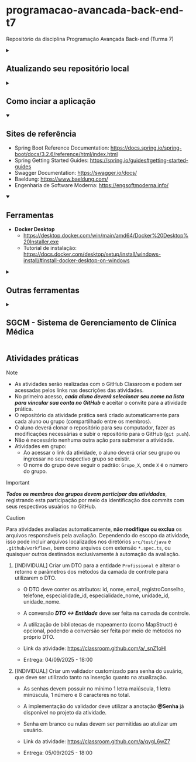 # programacao-avancada-back-end-t7

Repositório da disciplina Programação Avançada Back-end (Turma 7)

<details>

<summary>
    <h2>Atualizando seu repositório local</h2>
</summary>

O código produzido em sala de aula, e compartilhado neste repositório, pode ser atualizado em seu repositório local com o comando:

```console
git pull
```

No entanto, se você fez alterações no seu repositório local, o comando acima pode gerar conflitos. Para evitar lidar com isso, você pode forçar uma atualização com o repositório remoto por meio dos comandos:

```console
git fetch origin
git reset --hard origin/main
```

O primeiro comando recebe as atualizações mais recentes do repositório remoto, e o segundo descarta todas as alterações locais e atualiza com o histórico mais recente do repositório remoto (branch main).

</details>

<details>

<summary>
    <h2>Como inciar a aplicação</h2>
</summary>

A aplicação back-end pode ser iniciada pelo Spring Boot Dashboard ou diretamente com o Maven.

1. No Spring Boot Dashboard, clicar em "Run" na aplicação "sgcmapi".

2. No prompt de comandos, a partir do diretório `./sgcmapi`:

    a. Para iniciar a aplicação com o Maven:

    ```console
    mvn spring-boot:run
    ```

    Ou

    b. Para compilar o pacote e depois executar o JAR gerado:

    ```console
    mvn package
    java -jar target\sgcmapi.jar
    ```

A aplicação vai iniciar no endereço <http://localhost:9000/>, com acesso local a base de dados MySQL, por meio da porta padrão 3306, além de usuário e senha "root".

</details>

<details open>

<summary>
    <h2>Sites de referência</h2>
</summary>

- Spring Boot Reference Documentation: <https://docs.spring.io/spring-boot/docs/3.2.6/reference/html/index.html>
- Spring Getting Started Guides: <https://spring.io/guides#getting-started-guides>
- Swagger Documentation: <https://swagger.io/docs/>
- Baeldung: <https://www.baeldung.com/>
- Engenharia de Software Moderna: <https://engsoftmoderna.info/>

</details>

<details open>

<summary>
    <h2>Ferramentas</h2>
</summary>

- **Docker Desktop**
  - <https://desktop.docker.com/win/main/amd64/Docker%20Desktop%20Installer.exe>
  - Tutorial de instalação: <https://docs.docker.com/desktop/setup/install/windows-install/#install-docker-desktop-on-windows>

</details>

<details>

<summary>
    <h2>Outras ferramentas</h2>
</summary>

- **Visual Studio Code**
  - <https://code.visualstudio.com/Download>
- **Live Server (Extensão do VS Code)**
  - <https://marketplace.visualstudio.com/items?itemName=ritwickdey.LiveServer>
- **Extension Pack for Java (Extensão do VS Code)**
  - <https://marketplace.visualstudio.com/items?itemName=vscjava.vscode-java-pack>
- **Spring Boot Extension Pack (Extensão do VS Code)**
  - <https://marketplace.visualstudio.com/items?itemName=pivotal.vscode-boot-dev-pack>
- **XML (Extensão do VS Code)**
  - <https://marketplace.visualstudio.com/items?itemName=redhat.vscode-xml>
- **Angular Language Service (Extensão do VS Code)**
  - <https://marketplace.visualstudio.com/items?itemName=Angular.ng-template>
- **Git**
  - <https://git-scm.com/downloads>
- **Postman**
  - <https://www.postman.com/downloads/>
  - Link para download da coleção compartilhada (contendo requisições utilizadas nas aulas): <https://api.postman.com/collections/19704449-95075334-fa15-4985-ac6e-9d6f1a466648?access_key=PMAT-01K021V113PRMPADCVRQYQE95D>
    - Para importar a coleção no Postman, clique em `Import` e cole o link acima.
- **JDK 17**
  - Para verificar se o JDK está corretamente instalado e configurado, digite no prompt de comandos:

    ```console
    javac -version
    ```

  - Se necessário, realizar a instalação e configuração:
    - Link para download: <https://github.com/adoptium/temurin17-binaries/releases/download/jdk-17.0.16%2B8/OpenJDK17U-jdk_x64_windows_hotspot_17.0.16_8.msi>
    - Criar a variável de ambiente JAVA_HOME configurada para o diretório de instalação do JDK. Exemplo: “C:\Program Files\Eclipse Adoptium\jdk-17.0.16.8-hotspot”.
    - Adicionar “%JAVA_HOME%\bin” na variável de ambiente PATH.
    - Tutorial de configuração: <https://mkyong.com/java/how-to-set-java_home-on-windows-10/>
- **Maven**
  - Para verificar se o Maven está corretamente instalado e configurado, digite no prompt de comandos:

    ```console
    mvn -version
    ```

  - Se necessário, realizar a instalação e configuração:
    - Link para download: <https://dlcdn.apache.org/maven/maven-3/3.8.8/binaries/apache-maven-3.8.8-bin.zip>
    - Adicionar o diretório de instalação do Maven na variável de ambiente PATH. Exemplo: “C:\apache-maven\bin”.
    - Tutorial de instalação: <https://mkyong.com/maven/how-to-install-maven-in-windows/>
- **MySQL**
  - Verificar se o MySQL está funcionando:
    - Para tentar conectar no MySQL, no prompt de comandos digite:

      ```console
      mysql -u root -p
      ```

    - Tentar acessar com senha em branco ou senha igual ao nome de usuário (root).
    - Tutorial para resetar a senha de root, caso necessário: <https://dev.mysql.com/doc/mysql-windows-excerpt/8.0/en/resetting-permissions-windows.html>
  - Remova o banco de dados `sgcm`, se existir:
    - No prompt de comandos digite:
  
      ```console
      mysql -u root -p
      ```
  
    - Ao conectar no MySQL, execute a seguinte instrução SQL:

      ```sql
      DROP DATABASE sgcm;
      ```
  
  - Se necessário, realizar a instalação:
    - Link para download: <https://dev.mysql.com/downloads/file/?id=516927>
    - [Tutorial de instalação](https://github.com/webacademyufac/tutoriais/blob/main/mysql/mysql.md)
- **Node.js (e npm)**
  - Versão 20 (LTS).
  - Para verificar a versão do Node.js, no prompt de comandos digite:

    ```console
    node --version
    ```

  - Link para download: <https://nodejs.org/dist/v20.14.0/node-v20.14.0-x64.msi>
- **Angular CLI**
  - Versão 19.
  - Para verificar a versão do Angular CLI, no prompt de comandos digite:

    ```console
    ng version
    ```

  - Tutorial de instalação: <https://v19.angular.io/guide/setup-local>
  - Para instalar o Angular CLI, no prompt de comandos digite:

    ```console
    npm i -g @angular/cli@19.2.15
    ```

</details>

<details>

<summary>
    <h2>SGCM - Sistema de Gerenciamento de Clínica Médica</h2>
</summary>

A demonstração de uso das ferramentas e tecnologias abordadas na capacitação é baseada em um projeto de exemplo, o SGCM. A documentação básica deste projeto está disponível [em outro repositório](https://github.com/webacademyufac/sgcmdocs) e aborda os seguintes tópicos:

- [Principais funcionalidades](https://github.com/webacademyufac/sgcmdocs#principais-funcionalides)
- [Histórias de usuário](https://github.com/webacademyufac/sgcmdocs#histórias-de-usuário)
- [Diagrama de Classes](https://github.com/webacademyufac/sgcmdocs#diagrama-de-classes)
- [Diagrama Entidade Relacionamento](https://github.com/webacademyufac/sgcmdocs#diagrama-entidade-relacionamento)

</details>

## Atividades práticas

> [!NOTE]
>
> - As atividades serão realizadas com o GitHub Classroom e podem ser acessadas pelos links nas descrições das atividades.
> - No primeiro acesso, _**cada aluno deverá selecionar seu nome na lista para vincular sua conta no GitHub**_ e aceitar o convite para a atividade prática.
> - O repositório da atividade prática será criado automaticamente para cada aluno ou grupo (compartilhado entre os membros).
> - O aluno deverá clonar o repositório para seu computador, fazer as modificações necessárias e subir o repositório para o GitHub (`git push`).
> - Não é necessário nenhuma outra ação para submeter a atividade.
> - Atividades em grupo:
>   - Ao acessar o link da atividade, o aluno deverá criar seu grupo ou ingressar no seu respectivo grupo se existir.
>   - O nome do grupo deve seguir o padrão: `Grupo_X`, onde `X` é o número do grupo.

> [!IMPORTANT]
> _**Todos os membros dos grupos devem participar das atividades**_, registrando esta participação por meio da identificação dos commits com seus respectivos usuários no GitHub.

> [!CAUTION]
> Para atividades avaliadas automaticamente, **não modifique ou exclua** os arquivos responsáveis pela avaliação. Dependendo do escopo da atividade, isso pode incluir arquivos localizados nos diretórios `src/test/java` e `.github/workflows`, bem como arquivos com extensão `*.spec.ts`, ou quaisquer outros destinados exclusivamente à automação da avaliação.

1. [INDIVIDUAL] Criar um DTO para a entidade `Profissional` e alterar o retorno e parâmetros dos métodos da camada de controle para utilizarem o DTO.

    - O DTO deve conter os atributos: id, nome, email, registroConselho, telefone, especialidade_id, especialidade_nome, unidade_id, unidade_nome.
    - A conversão _**DTO <-> Entidade**_ deve ser feita na camada de controle.
    - A utilização de bibliotecas de mapeamento (como MapStruct) é opcional, podendo a conversão ser feita por meio de métodos no próprio DTO.

    - Link da atividade: <https://classroom.github.com/a/_snZ1oHl>
    - Entrega: 04/09/2025 - 18:00

2. [INDIVIDUAL] Criar um validador customizado para senha do usuário, que deve ser utilizado tanto na inserção quanto na atualização.

    - As senhas devem possuir no mínimo 1 letra maiúscula, 1 letra minúscula, 1 número e 8 caracteres no total.
    - A implementação do validador deve utilizar a anotação **@Senha** já disponível no projeto da atividade.
    - Senha em branco ou nulas devem ser permitidas ao atulizar um usuário.

    - Link da atividade: <https://classroom.github.com/a/qygL6wZ7>
    - Entrega: 05/09/2025 - 18:00
